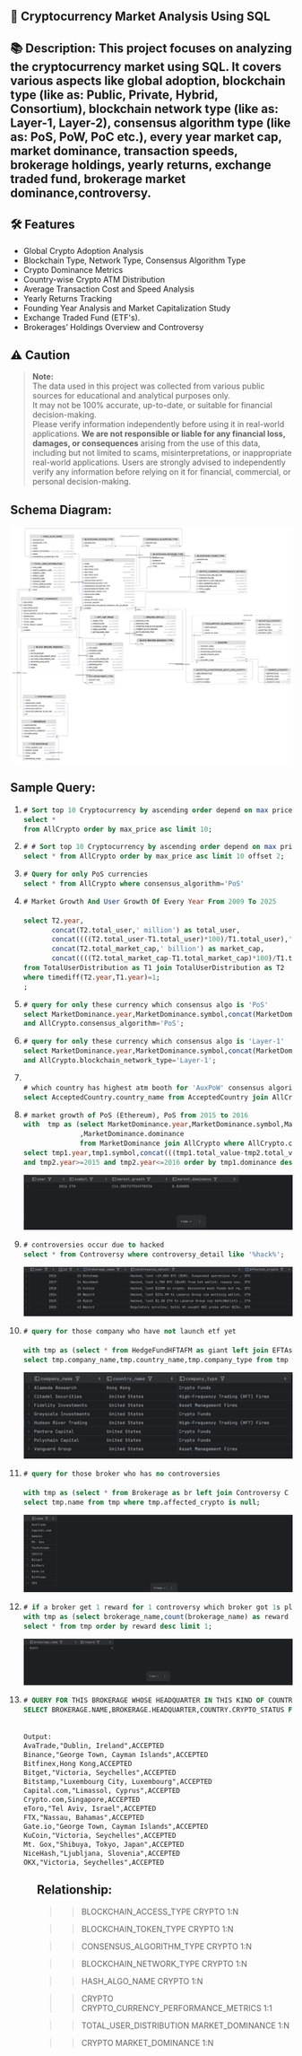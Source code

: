 ## 🚀  Cryptocurrency Market Analysis Using SQL
## 📚 Description: This project focuses on analyzing the cryptocurrency market using SQL. It covers various aspects like global adoption, blockchain type (like as: Public, Private, Hybrid, Consortium), blockchain network type (like as: Layer-1, Layer-2), consensus algorithm type (like as: PoS, PoW, PoC etc.), every year market cap, market dominance, transaction speeds, brokerage holdings, yearly returns, exchange traded fund, brokerage market dominance,controversy.

## 🛠️ Features
- Global Crypto Adoption Analysis
- Blockchain Type, Network Type, Consensus Algorithm Type
- Crypto Dominance Metrics
- Country-wise Crypto ATM Distribution
- Average Transaction Cost and Speed Analysis
- Yearly Returns Tracking
- Founding Year Analysis and Market Capitalization Study
- Exchange Traded Fund (ETF's).
- Brokerages’ Holdings Overview and Controversy

## ⚠️ Caution
> **Note:**  
> The data used in this project was collected from various public sources for educational and analytical purposes only.  
> It may not be 100% accurate, up-to-date, or suitable for financial decision-making.  
> Please verify information independently before using it in real-world applications.
> **We are not responsible or liable for any financial loss, damages, or consequences** arising from the use of this data, including but not limited to scams, misinterpretations, or inappropriate real-world applications.
> Users are strongly advised to independently verify any information before relying on it for financial, commercial, or personal decision-making.


## Schema Diagram:
<img src="CRYPTO_MARKET_ANALYSIS_PROJECT_DATABASE8.png">

## Sample Query:

<ol>

<li>

```sql
# Sort top 10 Cryptocurrency by ascending order depend on max price
select *
from AllCrypto order by max_price asc limit 10;
```



</li>

<li>

```sql
# # Sort top 10 Cryptocurrency by ascending order depend on max price except the 3 lowest max price
select * from AllCrypto order by max_price asc limit 10 offset 2;
```
</li>

<li>

```sql
# Query for only PoS currencies
select * from AllCrypto where consensus_algorithm='PoS'
```

</li>

<li>

```sql
# Market Growth And User Growth Of Every Year From 2009 To 2025

select T2.year,
       concat(T2.total_user,' million') as total_user,
       concat((((T2.total_user-T1.total_user)*100)/T1.total_user),'%') as user_growth,
       concat(T2.total_market_cap,' billion') as market_cap,
       concat((((T2.total_market_cap-T1.total_market_cap)*100)/T1.total_user),'%') as market_growth
from TotalUserDistribution as T1 join TotalUserDistribution as T2
where timediff(T2.year,T1.year)=1;
;
```

</li>

<li>

```sql
# query for only these currency which consensus algo is 'PoS'
select MarketDominance.year,MarketDominance.symbol,concat(MarketDominance.total_value,' billion'),concat(MarketDominance.dominance,'%') from MarketDominance join AllCrypto  where MarketDominance.symbol=AllCrypto.symbol
and AllCrypto.consensus_algorithm='PoS';
```

</li>


<li>

```sql
# query for only these currency which consensus algo is 'Layer-1'
select MarketDominance.year,MarketDominance.symbol,concat(MarketDominance.total_value,' billion'),concat(MarketDominance.dominance,'%') from MarketDominance join AllCrypto  where MarketDominance.symbol=AllCrypto.symbol
and AllCrypto.blockchain_network_type='Layer-1';
```

</li>

<li>

```sql

# which country has highest atm booth for 'AuxPoW' consensus algorithm.
select AcceptedCountry.country_name from AcceptedCountry join AllCrypto where AcceptedCountry.symbol=AllCrypto.symbol and AllCrypto.consensus_algorithm='AuxPoW';
```

</li>

<li>

```sql
# market growth of PoS (Ethereum), PoS from 2015 to 2016
with  tmp as (select MarketDominance.year,MarketDominance.symbol,MarketDominance.total_value
              ,MarketDominance.dominance
              from MarketDominance join AllCrypto where AllCrypto.consensus_algorithm like '%PoS%' and AllCrypto.symbol=MarketDominance.symbol)
select tmp1.year,tmp1.symbol,concat(((tmp1.total_value-tmp2.total_value)*100/tmp2.total_value),'%') as market_growth,concat(tmp1.dominance,'%') as market_dominance from tmp as tmp1 join tmp as tmp2 where  timediff(tmp1.year,tmp2.year)=1 and tmp1.year>=2015 and tmp1.year<=2016
and tmp2.year>=2015 and tmp2.year<=2016 order by tmp1.dominance desc ;
```


<img src="./SS/C4.png">
</li>

<li>

```sql
# controversies occur due to hacked
select * from Controversy where controversy_detail like '%hack%';
```

<img src="./SS/c5.png">

</li>



<li>

```sql
# query for those company who have not launch etf yet 

with tmp as (select * from HedgeFundHFTAFM as giant left join EFTAsTransactionByAMF EATBA on giant.company_name = EATBA.etf_company)
select tmp.company_name,tmp.country_name,tmp.company_type from tmp where tmp.etf_name is null;
```

<img src="./SS/C6.png">

</li>


<li>

```sql
# query for those broker who has no controversies

with tmp as (select * from Brokerage as br left join Controversy C on br.name = C.brokerage_name)
select tmp.name from tmp where tmp.affected_crypto is null;
```

<img src="./SS/C7.png">
</li>


<li>


```sql
# if a broker get 1 reward for 1 controversy which broker got 1s place
with tmp as (select brokerage_name,count(brokerage_name) as reward from Controversy group by brokerage_name)
select * from tmp order by reward desc limit 1;
```

<img src="./SS/c8.png">
</li>

<li>

```sql
# QUERY FOR THIS BROKERAGE WHOSE HEADQUARTER IN THIS KIND OF COUNTRY WHERE CRYPTO IS ACCEPTED
SELECT BROKERAGE.NAME,BROKERAGE.HEADQUARTER,COUNTRY.CRYPTO_STATUS FROM BROKERAGE JOIN COUNTRY WHERE COUNTRY.CRYPTO_STATUS='ACCEPTED' AND BROKERAGE.HEADQUARTER LIKE
                                                                                                     CONCAT('%',COUNTRY.COUNTRY_NAME,'%');
```

```
Output:
AvaTrade,"Dublin, Ireland",ACCEPTED
Binance,"George Town, Cayman Islands",ACCEPTED
Bitfinex,Hong Kong,ACCEPTED
Bitget,"Victoria, Seychelles",ACCEPTED
Bitstamp,"Luxembourg City, Luxembourg",ACCEPTED
Capital.com,"Limassol, Cyprus",ACCEPTED
Crypto.com,Singapore,ACCEPTED
eToro,"Tel Aviv, Israel",ACCEPTED
FTX,"Nassau, Bahamas",ACCEPTED
Gate.io,"George Town, Cayman Islands",ACCEPTED
KuCoin,"Victoria, Seychelles",ACCEPTED
Mt. Gox,"Shibuya, Tokyo, Japan",ACCEPTED
NiceHash,"Ljubljana, Slovenia",ACCEPTED
OKX,"Victoria, Seychelles",ACCEPTED

```       
</li>

<ol>


## Relationship:

>> BLOCKCHAIN_ACCESS_TYPE	CRYPTO	1:N

>> BLOCKCHAIN_TOKEN_TYPE	CRYPTO	1:N

>> CONSENSUS_ALGORITHM_TYPE	CRYPTO	1:N

>> BLOCKCHAIN_NETWORK_TYPE	CRYPTO	1:N

>> HASH_ALGO_NAME	CRYPTO	1:N

>> CRYPTO	CRYPTO_CURRENCY_PERFORMANCE_METRICS	1:1

>> TOTAL_USER_DISTRIBUTION	MARKET_DOMINANCE	1:N

>> CRYPTO	MARKET_DOMINANCE	1:N
